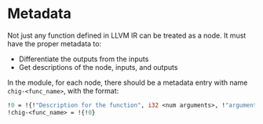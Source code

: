 # Metadata

Not just any function defined in LLVM IR can be treated as a node. It must have the proper metadata to:
* Differentiate the outputs from the inputs
* Get descriptions of the node, inputs, and outputs

In the module, for each node, there should be a metadata entry with name `chig-<func_name>`, with the format:

```LLVM
!0 = !{!"Description for the function", i32 <num arguments>, !"argument description 1", !"argument-description 2"}
!chig-<func_name> = !{!0}
```
